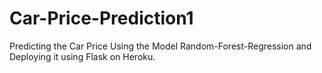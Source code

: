 # Car-Price-Prediction1

Predicting the Car Price Using the Model Random-Forest-Regression and Deploying it using Flask on Heroku.
